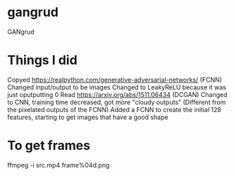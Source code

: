 # gangrud
GANgrud


# Things I did
Copyed https://realpython.com/generative-adversarial-networks/ (FCNN)
Changed input/output to be images
Changed to LeakyReLU because it was just oputputting 0
Read https://arxiv.org/abs/1511.06434 (DCGAN)
Changed to CNN, training time decreased, got more "cloudy outputs" (Different from the pixelated outputs of the FCNN)
Added a FCNN to create the initial 128 features, starting to get images that have a good shape




# To get frames
ffmpeg -i src.mp4 frame%04d.png